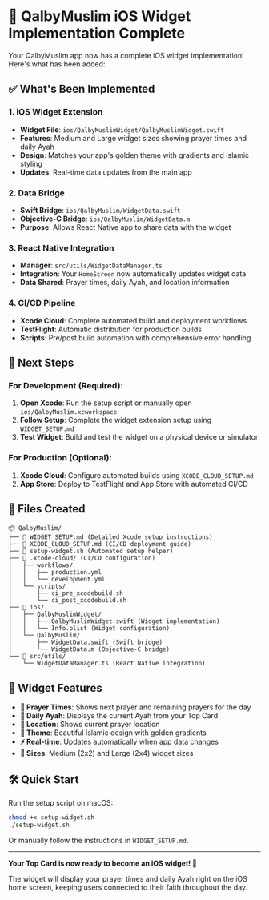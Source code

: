 # 🕌 QalbyMuslim iOS Widget Implementation Complete

Your QalbyMuslim app now has a complete iOS widget implementation! Here's what has been added:

## ✅ What's Been Implemented

### 1. iOS Widget Extension
- **Widget File**: `ios/QalbyMuslimWidget/QalbyMuslimWidget.swift`
- **Features**: Medium and Large widget sizes showing prayer times and daily Ayah
- **Design**: Matches your app's golden theme with gradients and Islamic styling
- **Updates**: Real-time data updates from the main app

### 2. Data Bridge
- **Swift Bridge**: `ios/QalbyMuslim/WidgetData.swift`
- **Objective-C Bridge**: `ios/QalbyMuslim/WidgetData.m`
- **Purpose**: Allows React Native app to share data with the widget

### 3. React Native Integration
- **Manager**: `src/utils/WidgetDataManager.ts`
- **Integration**: Your `HomeScreen` now automatically updates widget data
- **Data Shared**: Prayer times, daily Ayah, and location information

### 4. CI/CD Pipeline
- **Xcode Cloud**: Complete automated build and deployment workflows
- **TestFlight**: Automatic distribution for production builds
- **Scripts**: Pre/post build automation with comprehensive error handling

## 🚀 Next Steps

### For Development (Required):
1. **Open Xcode**: Run the setup script or manually open `ios/QalbyMuslim.xcworkspace`
2. **Follow Setup**: Complete the widget extension setup using `WIDGET_SETUP.md`
3. **Test Widget**: Build and test the widget on a physical device or simulator

### For Production (Optional):
1. **Xcode Cloud**: Configure automated builds using `XCODE_CLOUD_SETUP.md`
2. **App Store**: Deploy to TestFlight and App Store with automated CI/CD

## 📁 Files Created

```
📦 QalbyMuslim/
├── 📄 WIDGET_SETUP.md (Detailed Xcode setup instructions)
├── 📄 XCODE_CLOUD_SETUP.md (CI/CD deployment guide)
├── 📄 setup-widget.sh (Automated setup helper)
├── 🔧 .xcode-cloud/ (CI/CD configuration)
│   ├── workflows/
│   │   ├── production.yml
│   │   └── development.yml
│   └── scripts/
│       ├── ci_pre_xcodebuild.sh
│       └── ci_post_xcodebuild.sh
├── 📱 ios/
│   ├── QalbyMuslimWidget/
│   │   ├── QalbyMuslimWidget.swift (Widget implementation)
│   │   └── Info.plist (Widget configuration)
│   └── QalbyMuslim/
│       ├── WidgetData.swift (Swift bridge)
│       └── WidgetData.m (Objective-C bridge)
└── 🔧 src/utils/
    └── WidgetDataManager.ts (React Native integration)
```

## 🎯 Widget Features

- **📅 Prayer Times**: Shows next prayer and remaining prayers for the day
- **📖 Daily Ayah**: Displays the current Ayah from your Top Card
- **📍 Location**: Shows current prayer location
- **🎨 Theme**: Beautiful Islamic design with golden gradients
- **⚡ Real-time**: Updates automatically when app data changes
- **📱 Sizes**: Medium (2x2) and Large (2x4) widget sizes

## 🛠️ Quick Start

Run the setup script on macOS:
```bash
chmod +x setup-widget.sh
./setup-widget.sh
```

Or manually follow the instructions in `WIDGET_SETUP.md`.

---

**Your Top Card is now ready to become an iOS widget! 🎉**

The widget will display your prayer times and daily Ayah right on the iOS home screen, keeping users connected to their faith throughout the day.